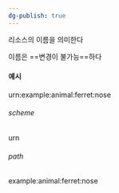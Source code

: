 ```yaml
---
dg-publish: true
---
```

리소스의 이름을 의미한다

이름은 ==변경이 불가능==하다

#### 예시

urn:example:animal:ferret:nose

###### scheme
urn

###### path
example:animal:ferret:nose